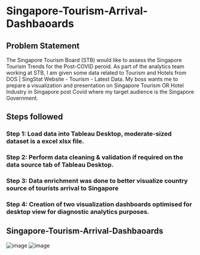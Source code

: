 # Singapore-Tourism-Arrival-Dashbaoards

## Problem Statement
The Singapore Tourism Board (STB) would like to assess the Singapore Tourism Trends for the Post-COVID peroid. As part of the analytics team working at STB, I am given some data related to Tourism and Hotels from DOS | SingStat Website - Tourism - Latest Data. My boss wants me to prepare a visualization and presentation on Singapore Tourism OR Hotel Industry in Singapore post Covid where my target audience is the Singapore Government.


## Steps followed
### Step 1: Load data into Tableau Desktop, moderate-sized dataset is a excel xlsx file.
### Step 2: Perform data cleaning & validation if required on the data source tab of Tableau Desktop. 
### Step 3: Data enrichment was done to better visualize country source of tourists arrival to Singapore
### Step 4: Creation of two visualization dashboards optimised for desktop view for diagnostic analytics purposes.

## Singapore-Tourism-Arrival-Dashbaoards
![image](https://github.com/user-attachments/assets/63b5a611-f509-4685-a93a-04547fa7c237)
![image](https://github.com/user-attachments/assets/08fcaf97-23f2-4c47-825c-a73708a5ecf0)

